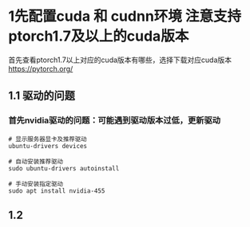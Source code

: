 # 1先配置cuda 和 cudnn环境 注意支持ptorch1.7及以上的cuda版本
首先查看ptorch1.7以上对应的cuda版本有哪些，选择下载对应cuda版本
https://pytorch.org/

## 1.1 驱动的问题
### 首先nvidia驱动的问题：可能遇到驱动版本过低，更新驱动
```
# 显示服务器显卡及推荐驱动 
ubuntu-drivers devices

# 自动安装推荐驱动
sudo ubuntu-drivers autoinstall

# 手动安装指定驱动 
sudo apt install nvidia-455
```
## 1.2
